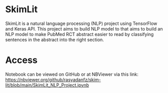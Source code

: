# SkimLit
SkimLit is a natural language processing (NLP) project using TensorFlow and Keras API. This project aims to build NLP model to that aims to build an NLP model to make PubMed RCT abstract easier to read by classifying sentences in the abstract into the right section.

# Access
Notebook can be viewed on GitHub or at NBViewer via this link: https://nbviewer.org/github/rasyadanfz/skim-lit/blob/main/SkimLit_NLP_Project.ipynb
